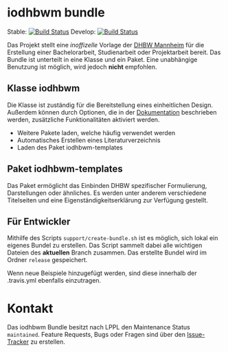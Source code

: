 # iodhbwm bundle
Stable: [![Build Status](https://travis-ci.org/faltfe/iodhbwm.svg?branch=master)](https://travis-ci.org/faltfe/iodhbwm) Develop: [![Build Status](https://travis-ci.org/faltfe/iodhbwm.svg?branch=develop)](https://travis-ci.org/faltfe/iodhbwm)

Das Projekt stellt eine _inoffizelle_ Vorlage der [DHBW Mannheim](http://www.dhbw-mannheim.de) für die Erstellung einer Bachelorarbeit, Studienarbeit oder Projektarbeit bereit. Das Bundle ist unterteilt in eine Klasse und ein Paket. Eine unabhängige Benutzung ist möglich, wird jedoch **nicht** empfohlen.

## Klasse iodhbwm
Die Klasse ist zuständig für die Bereitstellung eines einheitlichen Design. Außerdem können durch Optionen, die in der [Dokumentation](iodhbwm.pdf) beschrieben werden, zusätzliche Funktionalitäten aktiviert werden.

   - Weitere Pakete laden, welche häufig verwendet werden
   - Automatisches Erstellen eines Literaturverzeichnis
   - Laden des Paket iodhbwm-templates

## Paket iodhbwm-templates
Das Paket ermöglicht das Einbinden DHBW spezifischer Formulierung, Darstellungen oder ähnliches. Es werden unter anderem verschiedene Titelseiten und eine Eigenständigkeitserklärung zur Verfügung gestellt.

## Für Entwickler
Mithilfe des Scripts `support/create-bundle.sh` ist es möglich, sich lokal ein eigenes Bundel zu erstellen. Das Script sammelt dabei alle wichtigen Dateien des **aktuellen** Branch zusammen. Das erstellte Bundel wird im Ordner `release` gespeichert.

Wenn neue Beispiele hinzugefügt werden, sind diese innerhalb der .travis.yml ebenfalls einzutragen.

# Kontakt
Das iodhbwm Bundle besitzt nach LPPL den Maintenance Status `maintained`. Feature Requests, Bugs oder Fragen sind über den [Issue-Tracker](https://github.com/faltfe/iodhbwm/issues) zu erstellen.
